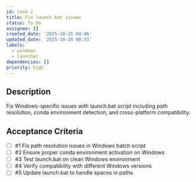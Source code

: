 ```yaml
---
id: task-2
title: Fix launch bat issues
status: To Do
assignee: []
created_date: '2025-10-25 04:46'
updated_date: '2025-10-28 08:53'
labels:
  - windows
  - launcher
dependencies: []
priority: high
---
```


## Description

<!-- SECTION:DESCRIPTION:BEGIN -->
Fix Windows-specific issues with launch.bat script including path resolution, conda environment detection, and cross-platform compatibility.
<!-- SECTION:DESCRIPTION:END -->

## Acceptance Criteria
<!-- AC:BEGIN -->
- [ ] #1 Fix path resolution issues in Windows batch script
- [ ] #2 Ensure proper conda environment activation on Windows
- [ ] #3 Test launch.bat on clean Windows environment
- [ ] #4 Verify compatibility with different Windows versions
- [ ] #5 Update launch.bat to handle spaces in paths
<!-- AC:END -->
